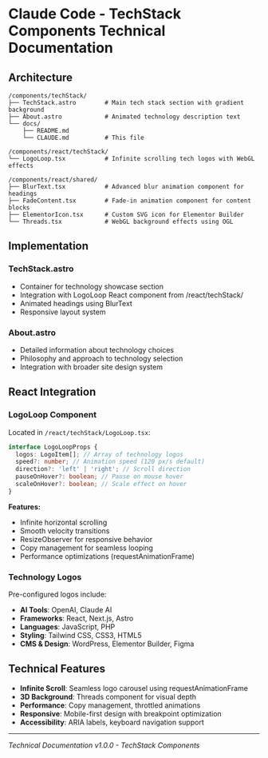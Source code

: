 # Claude Code - TechStack Components Technical Documentation

## Architecture

```
/components/techStack/
├── TechStack.astro        # Main tech stack section with gradient background
├── About.astro            # Animated technology description text
└── docs/
    ├── README.md
    └── CLAUDE.md          # This file

/components/react/techStack/
└── LogoLoop.tsx           # Infinite scrolling tech logos with WebGL effects

/components/react/shared/
├── BlurText.tsx           # Advanced blur animation component for headings
├── FadeContent.tsx        # Fade-in animation component for content blocks
├── ElementorIcon.tsx      # Custom SVG icon for Elementor Builder
└── Threads.tsx            # WebGL background effects using OGL
```

## Implementation

### TechStack.astro

- Container for technology showcase section
- Integration with LogoLoop React component from /react/techStack/
- Animated headings using BlurText
- Responsive layout system

### About.astro

- Detailed information about technology choices
- Philosophy and approach to technology selection
- Integration with broader site design system

## React Integration

### LogoLoop Component

Located in `/react/techStack/LogoLoop.tsx`:

```typescript
interface LogoLoopProps {
  logos: LogoItem[]; // Array of technology logos
  speed?: number; // Animation speed (120 px/s default)
  direction?: 'left' | 'right'; // Scroll direction
  pauseOnHover?: boolean; // Pause on mouse hover
  scaleOnHover?: boolean; // Scale effect on hover
}
```

**Features:**

- Infinite horizontal scrolling
- Smooth velocity transitions
- ResizeObserver for responsive behavior
- Copy management for seamless looping
- Performance optimizations (requestAnimationFrame)

### Technology Logos

Pre-configured logos include:

- **AI Tools**: OpenAI, Claude AI
- **Frameworks**: React, Next.js, Astro
- **Languages**: JavaScript, PHP
- **Styling**: Tailwind CSS, CSS3, HTML5
- **CMS & Design**: WordPress, Elementor Builder, Figma

## Technical Features

- **Infinite Scroll**: Seamless logo carousel using requestAnimationFrame
- **3D Background**: Threads component for visual depth
- **Performance**: Copy management, throttled animations
- **Responsive**: Mobile-first design with breakpoint optimization
- **Accessibility**: ARIA labels, keyboard navigation support

---

_Technical Documentation v1.0.0 - TechStack Components_
